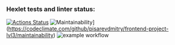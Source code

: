 ### Hexlet tests and linter status:
[![Actions Status](https://github.com/pisarevdmitry/frontend-project-lvl3/workflows/hexlet-check/badge.svg)](https://github.com/pisarevdmitry/frontend-project-lvl3/actions)
![Maintainability](https://api.codeclimate.com/v1/badges/34a29e5c4f8383278885/maintainability)](https://codeclimate.com/github/pisarevdmitry/frontend-project-lvl3/maintainability)
![example workflow](https://github.com/pisarevdmitry/frontend-project-lvl3/actions/workflows/main.yml/badge.svg) 